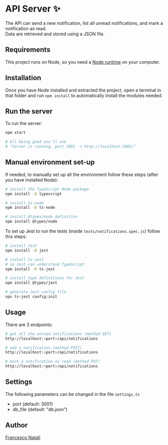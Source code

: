 # API Server ✨

The API can send a new notification, list all unread notifications, and mark a notification as read.<br>
Data are retrieved and stored using a JSON file.

## Requirements

This project runs on Node, so you need a [Node runtime](https://nodejs.org/en/) on your computer.

## Installation

Once you have Node installed and extracted the project, open a terminal in that folder and run `npm install` to automatically install the modules needed.

## Run the server

To run the server:

```bash
npm start

# All being good you'll see
# "Server is running, port 3001 -> http://localhost:3001/"
```

## Manual environment set-up

If needed, to manually set up all the environment follow these steps (after you have installed Node):

```bash
# install the TypeScript Node package
npm install -D typescript

# install ts-node
npm install -D ts-node

# install @types/node definition
npm install @types/node
```

To set up Jest to run the tests (inside `tests/notifications.spec.js`) follow this steps:

```bash
# install Jest
npm install -D jest

# install ts-jest
# so Jest can understand TypeScript
npm install -D ts-jest

# install type definitions for Jest
npm install @types/jest

# generate Jest config file
npx ts-jest config:init
```

## Usage

There are 3 endpoints:

```bash
# get all the unread notifications (method GET)
http://localhost:<port>/api/notifications

# add a notification (method POST)
http://localhost:<port>/api/notifications

# mark a notification as read (method PUT)
http://localhost:<port>/api/notifications
```

## Settings

The following parameters can be changed in the file `settings.ts`

- port (default: 3001)
- db_file (default: "db.json")

## Author
[Francesco Natali](https://francesconatali.com)
